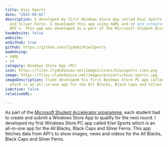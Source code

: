 ```yaml
---
title: Kiwi Sports
date: "2015-09-01"
description: I developed my first Windows Store App called Kiwi Sports. This app fetches the latest news, images, and videos about the All Blacks, Black Caps
  and Silver Ferns. I developed this app using XAML and C# and integrated various
  API's. This app was developed as a part of the Microsoft Student Accelerator programme.
hasWebsite: false
website: ''
onGithub: true
github: https://github.com/ClydeDz/KiwiSports
madeUsing:
- XAML
- C#
category: Windows Store App (PC)
icon: https://files.clydedsouza.net/images/icons/kiwisports-icon.png
image: https://files.clydedsouza.net/images/projects/kiwi-sports.jpg
imageDescription: Clyde developed his first Windows Store PC app called Kiwi Sports
  which is an all-in-one app for the All Blacks, Black Caps and Silver Ferns.
isActive: false
relativeURL: 

---
```


As part of the [Microsoft Student Accelerator programme](https://twitter.com/nz_msa), each student had to create and submit a Windows Store App to qualify for the next round. I developed my first Windows Store PC app called Kiwi Sports which is an all-in-one app for the All Blacks, Black Caps and Silver Ferns. This app fetches data from API's to show images, news and videos for the All Blacks, Black Caps and Silver Ferns. 

